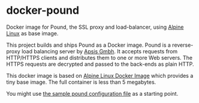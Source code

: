 # docker-pound

Docker image for Pound, the SSL proxy and load-balancer, using [Alpine Linux](https://alpinelinux.org/) as base image.

This project builds and ships Pound as a Docker image. Pound is a reverse-proxy load balancing server by [Apsis Gmbh](http://www.apsis.ch/pound). It accepts requests from HTTP/HTTPS clients and distributes them to one or more Web servers. The HTTPS requests are decrypted and passed to the back-ends as plain HTTP. 

This docker image is based on [Alpine Linux Docker Image](https://hub.docker.com/_/alpine/) which provides a tiny base image. The full container is less than 5 megabytes.

You might use [the sample pound configuration file](https://raw.githubusercontent.com/martinus-suherman/docker-pound/master/sample-pound.cfg) as a starting point.
